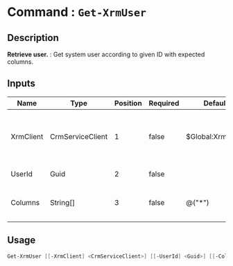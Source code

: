 ﻿# Command : `Get-XrmUser` 

## Description

**Retrieve user.** : Get system user according to given ID with expected columns.

## Inputs

Name|Type|Position|Required|Default|Description
----|----|--------|--------|-------|-----------
XrmClient|CrmServiceClient|1|false|$Global:XrmClient|Xrm connector initialized to target instance. Use latest one by default. (CrmServiceClient)
UserId|Guid|2|false||System user unique identifier.
Columns|String[]|3|false|@("*")|Specify expected columns to retrieve. (Default : all columns)


## Usage

```Powershell 
Get-XrmUser [[-XrmClient] <CrmServiceClient>] [[-UserId] <Guid>] [[-Columns] <String[]>] [<CommonParameters>]
``` 


